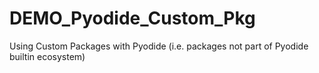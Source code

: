 # DEMO_Pyodide_Custom_Pkg
Using Custom Packages with Pyodide (i.e. packages not part of Pyodide builtin ecosystem)
